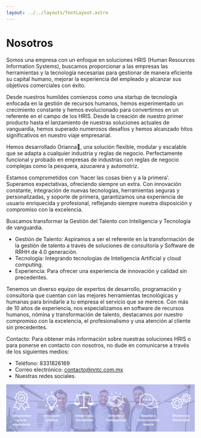```yaml
---
layout: ../../layouts/TextLayout.astro
---
```

# Nosotros

Somos una empresa con un enfoque en soluciones HRIS (Human Resources Information Systems), buscamos proporcionar a las empresas las herramientas y la tecnología necesarias para gestionar de manera eficiente su capital humano, mejorar la experiencia del empleado y alcanzar sus objetivos comerciales con éxito.

Desde nuestros humildes comienzos como una startup de tecnología enfocada en la gestión de recursos humanos, hemos experimentado un crecimiento constante y hemos evolucionado para convertirnos en un referente en el campo de los HRIS. Desde la creación de nuestro primer producto hasta el lanzamiento de nuestras soluciones actuales de vanguardia, hemos superado numerosos desafíos y hemos alcanzado hitos significativos en nuestro viaje empresarial.

Hemos desarrollado Orianna, una solución flexible, modular y escalable que se adapta a cualquier industria y reglas de negocio. Perfectamente funcional y probado en empresas de industrias con reglas de negocio complejas como la pesquera, azucarera y automotriz.

Estamos comprometidos con 'hacer las cosas bien y a la primera'. Superamos expectativas, ofreciendo siempre un extra. Con innovación constante, integración de nuevas tecnologías, herramientas seguras y personalizadas, y soporte de primera, garantizamos una experiencia de usuario enriquecida y profesional, reflejando siempre nuestra disposición y compromiso con la excelencia.

Buscamos transformar la Gestión del Talento con Inteligencia y Tecnología de vanguardia.

- Gestión de Talento: Aspiramos a ser el referente en la transformación de la gestión de talento a través de soluciones de consultoría y Software de RRHH de 4.0 generación.
- Tecnología: Integrando tecnologías de Inteligencia Artificial y cloud computing.
- Experiencia: Para ofrecer una experiencia de innovación y calidad sin precedentes.

Tenemos un diverso equipo de expertos de desarrollo, programación y consultoría que cuentan con las mejores herramientas tecnológicas y humanas para brindarle a tu empresa el servicio que se merece. Con más de 10 años de experiencia, nos especializamos en software de recursos humanos, nómina y transformación de talento, destacamos por nuestro compromiso con la excelencia, el profesionalismo y una atención al cliente sin precedentes.

Contacto: Para obtener más información sobre nuestras soluciones HRIS o para ponerse en contacto con nosotros, no dude en comunicarse a través de los siguientes medios:

- Teléfono: 8331826169
- Correo electrónico: contacto@nntc.com.mx
- Nuestras redes sociales.

![Nosotros.](../../assets/nosotros.png)